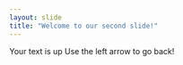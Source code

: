 ```yaml
---
layout: slide
title: "Welcome to our second slide!"
---
```

Your text is up 
Use the left arrow to go back!
